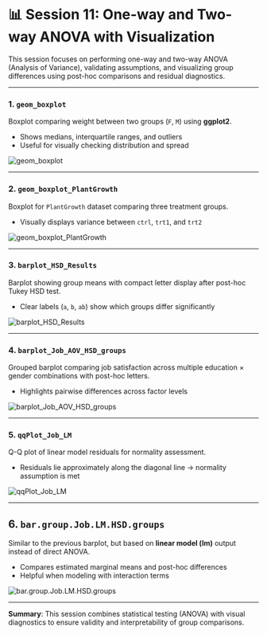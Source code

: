 # 📊 Session 11: One-way and Two-way ANOVA with Visualization

This session focuses on performing one-way and two-way ANOVA (Analysis of Variance), validating assumptions, and visualizing group differences using post-hoc comparisons and residual diagnostics.

---

### 1. `geom_boxplot`

Boxplot comparing weight between two groups (`F`, `M`) using **ggplot2**.

- Shows medians, interquartile ranges, and outliers  
- Useful for visually checking distribution and spread  

![geom_boxplot](geom_boxplot.png)

---

### 2. `geom_boxplot_PlantGrowth`

Boxplot for `PlantGrowth` dataset comparing three treatment groups.  

- Visually displays variance between `ctrl`, `trt1`, and `trt2`  

![geom_boxplot_PlantGrowth](geom_boxplot_PlantGrowth.png)

---

### 3. `barplot_HSD_Results`

Barplot showing group means with compact letter display after post-hoc Tukey HSD test.

- Clear labels (`a`, `b`, `ab`) show which groups differ significantly  

![barplot_HSD_Results](barplot_HSD_Results.png)

---

### 4. `barplot_Job_AOV_HSD_groups`

Grouped barplot comparing job satisfaction across multiple education × gender combinations with post-hoc letters.

- Highlights pairwise differences across factor levels  

![barplot_Job_AOV_HSD_groups](barplot_Job_AOV_HSD_groups.png)

---

### 5. `qqPlot_Job_LM`

Q-Q plot of linear model residuals for normality assessment.  

- Residuals lie approximately along the diagonal line → normality assumption is met  

![qqPlot_Job_LM](qqPlot_Job_LM.png)

---

## 6. `bar.group.Job.LM.HSD.groups`

Similar to the previous barplot, but based on **linear model (lm)** output instead of direct ANOVA.

- Compares estimated marginal means and post-hoc differences
- Helpful when modeling with interaction terms

![bar.group.Job.LM.HSD.groups](bar.group.Job.LM.HSD.groups.png)

---

**Summary**: This session combines statistical testing (ANOVA) with visual diagnostics to ensure validity and interpretability of group comparisons.
